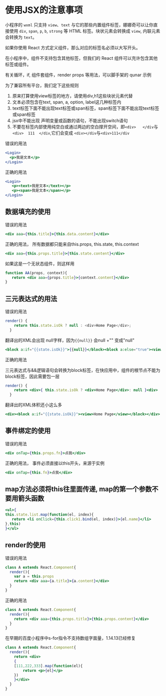 # 使用JSX的注意事项

小程序的 `wxml` 只支持 `view`、`text` 与它的那些内置组件标签，娜娜奇可以让你直接使用 `div`, `span`, `p`, `b`, `strong` 等 HTML 标签。块状元素会转换成 `view`, 内联元素会转换为 `text`。


如果你使用 React 方式定义组件，那么对应的标签名必须以大写开头。

在小程序中，组件不支持包含其他标签，但我们的 React 组件可以充许包含其他标签或组件。

有关循环，if, 组件套组件，render props 等用法，可以脚手架的 qunar 示例

为了兼容所有平台，我们定下这些规则

1. 原来打算使用view标签的地方，请使用div,h1这些块状元素代替
2. 文本必须包含在text, span, a, option, label这几种标签内
3. text标签下面不能出现text标签或span标签，span标签下面不能出现text标签或span标签
4. jsx中不能出现 声明变量或函数的语句，不能出现switch语句
5. 不要在标签内部使用纯空白或通过两边的空白撑开空间，即`<div>   </div`与`<div>  111  </div`,它们会变成
   `<div></div`与`<div>111</div`


错误的用法

```jsx
<Login>
  <p>我是文本</p>
</Login>
```
正确的用法
```jsx
<Login>
   <p><text>我是文本</text></p>
   <p><span>我是文本</span></p>
</Login>
```


## 数据填充的使用
错误的用法
```jsx
<div aaa={this.title}>{this.data.content}</div>
```
正确的用法， 所有数据都只能来自this.props, this.state, this.context
```jsx
<div aaa={this.props.title}>{this.state.content}</div>
```
如果这是一个无状态组件，则这样用
```jsx
function AA(props, context){
   return <div aaa={props.title}>{context.content}</div>
}
```

## 三元表达式的用法

错误的用法
```jsx
render() {
    return this.state.isOk ? null : <div>Home Page</div>;
  }
```

翻译出的XML会出现 null字样，因为`{{null}}` 会null +"" 变成"null"

```jsx
<block a:if="{{state.isOk}}">{{null}}</block><block a:else="true"><view>Home Page</view></block>
```

正确的用法

三元表达式与&&逻辑语句会转换为block标签，在快应用中，组件的根节点不能为block标签，因此需要包一层

```jsx
render() {
    return <div>{ this.state.isOk ? <div>Home Page</div>: null }<div>
  }
```

翻译出的XML体积还小这么多

```jsx
<div><block a:if="{{state.isOk}}"><view>Home Page</view></block></div>
```

## 事件绑定的使用

错误的用法
```jsx
<div onTap={this.props.fn}>点我</div>
```

正确的用法， 事件必须直接以this开头，来源于实例

```jsx
<div onTap={this.fn}>点我</div>
```

## map方法必须将this往里面传递, map的第一个参数不要用箭头函数

```jsx
<ul>{
this.state.list.map(function(el, index){
   return <li onClick={this.click1.bind(el, index)}>{el.name}</li>
},this)
}</ul>
```

## render的使用

错误的用法

```jsx
class A extends React.Component{
  render(){
    var a = this.props
    return <div aaa={a.title}>{a.content}</div>
  }
}
```

正确的用法

```jsx
class A extends React.Component{
  render(){
    return <div aaa={this.props.title}>{this.props.content}</div>
  }
}
```

在早期的百度小程序中s-for指令不支持数组字面量，1.14.13已经修复

```jsx
class A extends React.Component{
  render(){
    return <div>
    { 
    [111,222,333].map(function(el){
        return <p>{el}</p>
    })
    }</div>
  }
}
```